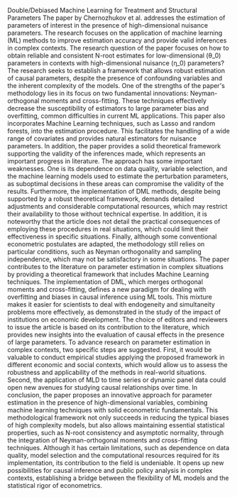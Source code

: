 Double/Debiased Machine Learning for Treatment and Structural Parameters
The paper by Chernozhukov et al. addresses the estimation of parameters of interest in the presence of high-dimensional nuisance parameters. The research focuses on the application of machine learning (ML) methods to improve estimation accuracy and provide valid inferences in complex contexts. The research question of the paper focuses on how to obtain reliable and consistent N-root estimates for low-dimensional (θ_0) parameters in contexts with high-dimensional nuisance (η_0) parameters? The research seeks to establish a framework that allows robust estimation of causal parameters, despite the presence of confounding variables and the inherent complexity of the models.
One of the strengths of the paper's methodology lies in its focus on two fundamental innovations: Neyman-orthogonal moments and cross-fitting. These techniques effectively decrease the susceptibility of estimators to large parameter bias and overfitting, common difficulties in current ML applications. This paper also incorporates Machine Learning techniques, such as Lasso and random forests, into the estimation procedure. This facilitates the handling of a wide range of covariates and provides natural estimators for nuisance parameters. In addition, the paper provides a solid theoretical framework supporting the validity of the inferences made, which represents an important progress in literature.
The approach has some important weaknesses. One is its dependence on data quality, variable selection, and the machine learning models used to estimate the perturbation parameters, as suboptimal decisions in these areas can compromise the validity of the results. Furthermore, the implementation of DML methods, despite being supported by a robust theoretical framework, demands detailed adjustments and considerable computational resources, which may restrict their availability to those without technical expertise. In addition, it is noteworthy that the article does not detail the practical consequences of employing these procedures in real situations, which could limit their effectiveness in specific situations. Finally, although some conventional econometric postulates are adapted, the methodology still relies on particular conditions, such as Neyman orthogonality and sampling independence, which may not be satisfactory in some situations.
The paper contributes to the literature on parameter estimation in complex situations by providing a theoretical framework that includes Machine Learning techniques. The implementation of DML, which merges orthogonal moments and cross-fitting, defines a new paradigm for dealing with overfitting and biases in causal inference using ML tools. This mixture makes it easier for scientists to deal with endogeneity and simultaneity problems more effectively, as demonstrated in the study of the impact of institutions on economic development. The choice of editors and reviewers to issue the article is based on its contribution to the literature, which provides new insights into the evaluation of causal effects in the presence of large parameters.
To advance research on parameter estimation in complex contexts, two specific steps are suggested. First, it would be valuable to conduct empirical studies applying the proposed framework in different economic and social contexts, which would allow us to assess the robustness and applicability of the methods in real-world situations. Second, the application of MLD to time series or dynamic panel data could open new avenues for studying causal relationships over time.
In conclusion, the paper proposes an innovative approach for parameter estimation in the presence of high-dimensional variables, combining machine learning techniques with solid econometric fundamentals. This methodological framework not only succeeds in reducing the typical biases of high complexity models, but also allows maintaining essential statistical properties, such as N-root consistency and asymptotic normality, through the integration of Neyman-orthogonal moments and cross-fitting techniques. Although it has certain limitations, such as dependence on data quality, model selection and the computational resources required for its implementation, its contribution to the field is undeniable. It opens up new possibilities for causal inference and public policy analysis in complex contexts, establishing a bridge between the flexibility of ML models and the statistical rigor of econometrics.

